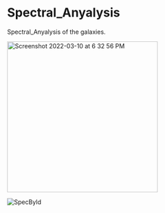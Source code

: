 # Spectral_Anyalysis
Spectral_Anyalysis of the galaxies.

<img width="350" alt="Screenshot 2022-03-10 at 6 32 56 PM" src="https://user-images.githubusercontent.com/99118678/157683770-d355129c-89f8-489b-a00d-5055661086ce.png">

![SpecById](https://user-images.githubusercontent.com/99118678/157683808-202eeada-512f-49a0-96fa-3c45cd4aaefa.png)
